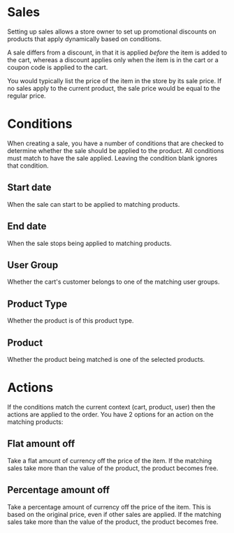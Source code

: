 # Sales

Setting up sales allows a store owner to set up promotional discounts on products that apply dynamically based on conditions.

A sale differs from a discount, in that it is applied *before* the item is added to the cart, whereas a discount applies only when the item is in the cart or a coupon code is applied to the cart.

You would typically list the price of the item in the store by its sale price. If no sales apply to the current product, the sale price would be equal to the regular price.


# Conditions

When creating a sale, you have a number of conditions that are checked to determine whether the sale should be applied to the product. All conditions must match to have the sale applied. Leaving the condition blank ignores that condition.

## Start date

When the sale can start to be applied to matching products.

## End date

When the sale stops being applied to matching products.

## User Group

Whether the cart's customer belongs to one of the matching user groups.

## Product Type

Whether the product is of this product type.

## Product

Whether the product being matched is one of the selected products.

# Actions

If the conditions match the current context (cart, product, user) then the actions are applied to the order. You have 2 options for an action on the matching products:

## Flat amount off

Take a flat amount of currency off the price of the item. If the matching sales take more than the value of the product, the product becomes free.

## Percentage amount off

Take a percentage amount of currency off the price of the item. This is based on the original price, even if other sales are applied. If the matching sales take more than the value of the product, the product becomes free.

